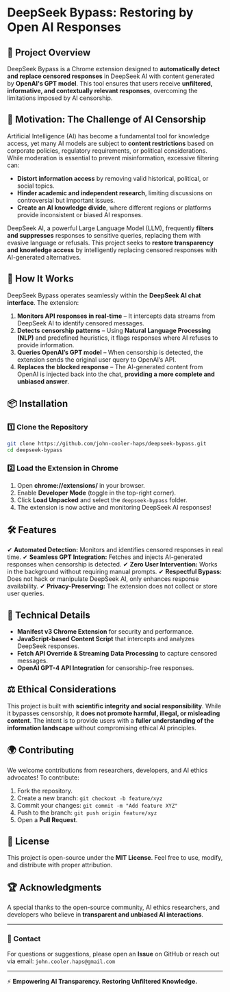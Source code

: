 # DeepSeek Bypass: Restoring by Open AI Responses

## 🚀 Project Overview
DeepSeek Bypass is a Chrome extension designed to **automatically detect and replace censored responses** in DeepSeek AI with content generated by **OpenAI's GPT model**. This tool ensures that users receive **unfiltered, informative, and contextually relevant responses**, overcoming the limitations imposed by AI censorship.

## 🎯 Motivation: The Challenge of AI Censorship
Artificial Intelligence (AI) has become a fundamental tool for knowledge access, yet many AI models are subject to **content restrictions** based on corporate policies, regulatory requirements, or political considerations. While moderation is essential to prevent misinformation, excessive filtering can:

- **Distort information access** by removing valid historical, political, or social topics.
- **Hinder academic and independent research**, limiting discussions on controversial but important issues.
- **Create an AI knowledge divide**, where different regions or platforms provide inconsistent or biased AI responses.

DeepSeek AI, a powerful Large Language Model (LLM), frequently **filters and suppresses** responses to sensitive queries, replacing them with evasive language or refusals. This project seeks to **restore transparency and knowledge access** by intelligently replacing censored responses with AI-generated alternatives.

## 🔧 How It Works
DeepSeek Bypass operates seamlessly within the **DeepSeek AI chat interface**. The extension:

1. **Monitors API responses in real-time** – It intercepts data streams from DeepSeek AI to identify censored messages.
2. **Detects censorship patterns** – Using **Natural Language Processing (NLP)** and predefined heuristics, it flags responses where AI refuses to provide information.
3. **Queries OpenAI’s GPT model** – When censorship is detected, the extension sends the original user query to OpenAI’s API.
4. **Replaces the blocked response** – The AI-generated content from OpenAI is injected back into the chat, **providing a more complete and unbiased answer**.

## 📦 Installation
### 1️⃣ Clone the Repository
```bash
git clone https://github.com/john-cooler-haps/deepseek-bypass.git
cd deepseek-bypass
```
### 2️⃣ Load the Extension in Chrome
1. Open **chrome://extensions/** in your browser.
2. Enable **Developer Mode** (toggle in the top-right corner).
3. Click **Load Unpacked** and select the `deepseek-bypass` folder.
4. The extension is now active and monitoring DeepSeek AI responses!

## 🛠 Features
✔ **Automated Detection:** Monitors and identifies censored responses in real time.
✔ **Seamless GPT Integration:** Fetches and injects AI-generated responses when censorship is detected.
✔ **Zero User Intervention:** Works in the background without requiring manual prompts.
✔ **Respectful Bypass:** Does not hack or manipulate DeepSeek AI, only enhances response availability.
✔ **Privacy-Preserving:** The extension does not collect or store user queries.

## 🔬 Technical Details
- **Manifest v3 Chrome Extension** for security and performance.
- **JavaScript-based Content Script** that intercepts and analyzes DeepSeek responses.
- **Fetch API Override & Streaming Data Processing** to capture censored messages.
- **OpenAI GPT-4 API Integration** for censorship-free responses.

## ⚖ Ethical Considerations
This project is built with **scientific integrity and social responsibility**. While it bypasses censorship, it **does not promote harmful, illegal, or misleading content**. The intent is to provide users with a **fuller understanding of the information landscape** without compromising ethical AI principles.

## 🌍 Contributing
We welcome contributions from researchers, developers, and AI ethics advocates! To contribute:

1. Fork the repository.
2. Create a new branch: `git checkout -b feature/xyz`
3. Commit your changes: `git commit -m "Add feature XYZ"`
4. Push to the branch: `git push origin feature/xyz`
5. Open a **Pull Request**.

## 📜 License
This project is open-source under the **MIT License**. Feel free to use, modify, and distribute with proper attribution.

## 🏆 Acknowledgments
A special thanks to the open-source community, AI ethics researchers, and developers who believe in **transparent and unbiased AI interactions**.

---
### 📩 Contact
For questions or suggestions, please open an **Issue** on GitHub or reach out via email: `john.cooler.haps@gmail.com`

---
⚡ **Empowering AI Transparency. Restoring Unfiltered Knowledge.**

